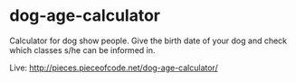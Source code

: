 dog-age-calculator
==================

Calculator for dog show people. Give the birth date of your dog and check which classes s/he can be informed in.

Live: http://pieces.pieceofcode.net/dog-age-calculator/
